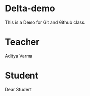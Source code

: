 # Delta-demo
This is a Demo for Git and Github class.

# Teacher 
Aditya Varma

# Student
Dear Student